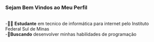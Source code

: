 ### Sejam Bem Vindos ao Meu Perfil          
<br>
-🧑‍💻 <b>Estudante</b> em tecnico de informática para internet pelo Instituto Federal Sul de Minas
<br>
-🚨<b>Buscando</b> desenvolver minhas habilidades de programação
